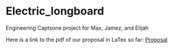 # Electric_longboard
Engineering Captsone project for Max, Jamez, and Elijah

Here is a link to the pdf of our proposal in LaTex so far:
[Proposal](https://github.com/mleblan67/Electric_longboard/blob/main/Capstone_Proposal.pdf)
